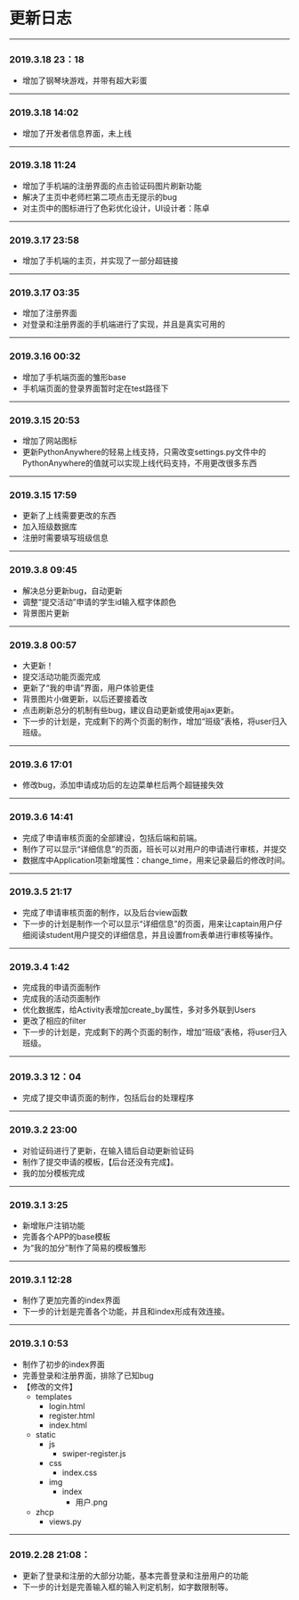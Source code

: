 # 更新日志
---
### 2019.3.18 23：18
- 增加了钢琴块游戏，并带有超大彩蛋

---
### 2019.3.18 14:02
- 增加了开发者信息界面，未上线

---
### 2019.3.18 11:24
- 增加了手机端的注册界面的点击验证码图片刷新功能
- 解决了主页中老师栏第二项点击无提示的bug
- 对主页中的图标进行了色彩优化设计，UI设计者：陈卓

---
### 2019.3.17 23:58
- 增加了手机端的主页，并实现了一部分超链接

---
### 2019.3.17 03:35
- 增加了注册界面
- 对登录和注册界面的手机端进行了实现，并且是真实可用的

---
### 2019.3.16 00:32
- 增加了手机端页面的雏形base
- 手机端页面的登录界面暂时定在test路径下

---
### 2019.3.15 20:53
- 增加了网站图标
- 更新PythonAnywhere的轻易上线支持，只需改变settings.py文件中的PythonAnywhere的值就可以实现上线代码支持，不用更改很多东西

---
### 2019.3.15 17:59
- 更新了上线需要更改的东西
- 加入班级数据库
- 注册时需要填写班级信息

---
### 2019.3.8 09:45
- 解决总分更新bug，自动更新
- 调整“提交活动”申请的学生id输入框字体颜色
- 背景图片更新

--- 
### 2019.3.8 00:57
- 大更新！
- 提交活动功能页面完成
- 更新了“我的申请”界面，用户体验更佳
- 背景图片小做更新，以后还要接着改
- 点击刷新总分的机制有些bug，建议自动更新或使用ajax更新。
- 下一步的计划是，完成剩下的两个页面的制作，增加“班级”表格，将user归入班级。

---
### 2019.3.6 17:01
- 修改bug，添加申请成功后的左边菜单栏后两个超链接失效

---
### 2019.3.6 14:41
- 完成了申请审核页面的全部建设，包括后端和前端。
- 制作了可以显示“详细信息”的页面，班长可以对用户的申请进行审核，并提交
- 数据库中Application项新增属性：change_time，用来记录最后的修改时间。

---
### 2019.3.5 21:17
- 完成了申请审核页面的制作，以及后台view函数
- 下一步的计划是制作一个可以显示“详细信息”的页面，用来让captain用户仔细阅读student用户提交的详细信息，并且设置from表单进行审核等操作。

---
### 2019.3.4 1:42
- 完成我的申请页面制作
- 完成我的活动页面制作
- 优化数据库，给Activity表增加create_by属性，多对多外联到Users
- 更改了相应的filter
- 下一步的计划是，完成剩下的两个页面的制作，增加“班级”表格，将user归入班级。

---
### 2019.3.3 12：04
- 完成了提交申请页面的制作，包括后台的处理程序
---
### 2019.3.2 23:00
- 对验证码进行了更新，在输入错后自动更新验证码
- 制作了提交申请的模板，【后台还没有完成】。
- 我的加分模板完成
---
### 2019.3.1 3:25
- 新增账户注销功能
- 完善各个APP的base模板
- 为“我的加分”制作了简易的模板雏形

---
### 2019.3.1 12:28
- 制作了更加完善的index界面
- 下一步的计划是完善各个功能，并且和index形成有效连接。
---
### 2019.3.1 0:53
- 制作了初步的index界面
- 完善登录和注册界面，排除了已知bug
- 【修改的文件】
    - templates
        - login.html
        - register.html
        - index.html
    - static
        - js
            - swiper-register.js
        - css
            - index.css
        - img
            - index
                - 用户.png
    - zhcp
        - views.py
---
### 2019.2.28 21:08：
- 更新了登录和注册的大部分功能，基本完善登录和注册用户的功能
- 下一步的计划是完善输入框的输入判定机制，如字数限制等。
